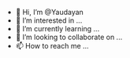 - 👋 Hi, I’m @Yaudayan
- 👀 I’m interested in ...
- 🌱 I’m currently learning ...
- 💞️ I’m looking to collaborate on ...
- 📫 How to reach me ...

<!---
Yaudayan/Yaudayan is a ✨ special ✨ repository because its `README.md` (this file) appears on your GitHub profile.
You can click the Preview link to take a look at your changes.
--->
